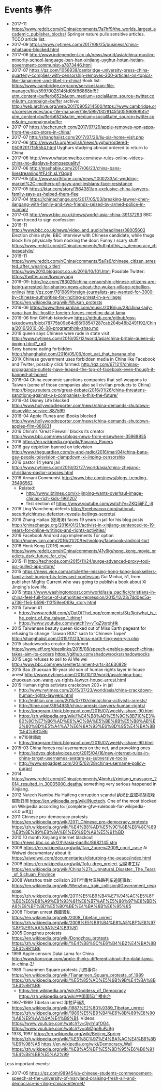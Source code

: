 # Events 事件

-   2017-11 <https://www.reddit.com/r/China/comments/7a7hf9/the_worlds_largest_academic_publisher_blocks/> Springer nature pulls sensitive articles. TODO article list.
-   2017-09 <https://www.nytimes.com/2017/09/25/business/china-whatsapp-blocked.html>
-   2017-08 <http://www.independent.co.uk/news/world/asia/china-muslim-minority-school-language-ban-han-xinjiang-uyghur-hotan-hetian-government-communist-a7873446.html>
-   2017-07 https://qz.com/1056938/cambridge-university-press-china-quarterly-complies-with-censorship-removes-300-articles-on-topics-like-tiananmen-and-tibet-in-china/ Book list: 
https://www.cambridge.org/core/services/aop-file-manager/file/59970028145fd05f66868bf5?utm_content=bufferb652b&utm_medium=social&utm_source=twitter.com&utm_campaign=buffer archive: http://web.archive.org/web/20170905214500/https://www.cambridge.org/core/services/aop-file-manager/file/59970028145fd05f66868bf5?utm_content=bufferb652b&utm_medium=social&utm_source=twitter.com&utm_campaign=buffer
-   2017-07 <https://techcrunch.com/2017/07/29/apple-removes-vpn-apps-from-the-app-store-in-china/>
-   2017-07 <http://shanghaiist.com/2017/07/26/liu-xia-home-visit.php>
-   2017-06 <http://www.rfa.org/english/news/uyghur/ordered-05092017155554.html> Uyghurs studying abroad ordered to return to China
-   2017-06 <http://www.whatsonweibo.com/new-rules-online-videos-china-no-displays-homosexuality/>
-   2017-06 <http://mashable.com/2017/06/23/china-bans-livestreaming/#FJ4h.sLYQqq9>
-   2017-05 <http://www.sixthtone.com/news/1000233/at-wedding-market%2C-mothers-of-gays-and-lesbians-face-resistance>
-   2017-05 <https://ktar.com/story/1564381/ap-exclusive-china-lawyers-family-says-us-helped-them-flee>
-   2017-04 <https://chinachange.org/2017/05/03/breaking-lawyer-chen-jiangang-with-family-and-two-friends-seized-by-armed-police-in-yunnan/>
-   2017-03 <http://www.bbc.co.uk/news/world-asia-china-39137293> BBC Team forced to sign confession
-   2016-11 <http://www.bbc.co.uk/news/video_and_audio/headlines/38005603> Election china style, BBC interview with Chinese candidate, while thugs block him physically from nocking the door:  Funny / scary stuff. <https://www.reddit.com/r/China/comments/5dfigb/this_is_democracy_chinesestyle/>
-   2016-11 <https://www.reddit.com/r/China/comments/5ai1s6/chinese_citizen_arrested_after_wearing_xitler/> <https://wqw2010.blogspot.co.uk/2016/10/101.html> Possible Twitter: <https://twitter.com/kwonpyong>
-   2016-09: <http://qz.com/783026/china-censorship-chinese-citizens-are-being-arrested-for-sharing-news-about-the-wukan-village-rebellion-online/> <http://qz.com/781989/foreign-journalists-are-wanted-for-3000-by-chinese-authorities-for-inciting-unrest-in-a-village/> <https://en.wikipedia.org/wiki/Wukan_protests>
-   2016-06 <https://www.theguardian.com/music/2016/jun/28/china-lady-gaga-ban-list-hostile-foreign-forces-meeting-dalai-lama>
-   2016-06 first GitHub takedown <https://github.com/github/gov-takedowns/blob/78775b09e64d85f08547287cab204b48b2491192/China/2016/2016-06-08-programthink-zhao.md>
-   2016 queen says Chinese were rude in state visit http://www.nytimes.com/2016/05/12/world/asia/china-britain-queen-xi-jinping.html?_r=0
-   Sexy banana eating forbidden http://shanghaiist.com/2016/05/06/dont_eat_that_banana.php
-   201X Chinese government uses forbidden media in China like Facebook and Twitter, possibly click farmed: <http://qz.com/671211/chinas-propaganda-outlets-have-leaped-the-top-of-facebook-even-though-it-banned-at-home/>
-   2016-04 China economic sanctions companies that sell weapons to Taiwan (some of those companies also sell civilian products to China) <http://blogs.reuters.com/great-debate/2016/01/26/china-threatens-sanctions-against-u-s-companies-is-this-the-future/>
-   2016-04 Disney Life blocked http://www.hollywoodreporter.com/news/china-demands-shutdown-disneylife-service-887599
-   2016-04 Apple iTunes and iBooks blocked http://www.hollywoodreporter.com/news/china-demands-shutdown-apples-film-886831
-   2016 China's 'Great Firewall' blocks its creator http://www.bbc.com/news/blogs-news-from-elsewhere-35968855
-   2016 https://en.wikipedia.org/wiki/Panama_Papers
-   2016 gay depiction banned on television http://www.theguardian.com/tv-and-radio/2016/mar/04/china-bans-gay-people-television-clampdown-xi-jinping-censorship
-   2016 pastor 14 years jail <http://www.nytimes.com/2016/02/27/world/asia/china-zhejiang-christians-pastor-crosses.html>
-   2016 Armani Communist <http://www.bbc.com/news/blogs-trending-35496562>
    -   Related:
        - <http://www.ibtimes.com/xi-jinping-wants-overhaul-image-chinas-rich-kids-1961207>
        - first section of <https://www.youtube.com/watch?v=ZKQ5ijFZ_j8>
-   2016 Ling Wancheng defects http://freebeacon.com/national-security/chinese-defector-reveals-beijings-secrets/
-   2016 Zhang Haitao (张海涛) faces 19 years in jail for his blog posts http://chinachange.org/2016/01/21/activist-in-xinjiang-sentenced-to-19-years-for-online-writings-and-rights-activities/
-   2016 Facebook Android app implements Tor option http://money.cnn.com/2016/01/20/technology/facebook-android-tor/
-   2016 Honk Kong (2016) movie https://www.reddit.com/r/China/comments/41y6ig/hong_kong_movie_predicts_dark_future_for_city/
-   2015-11 http://technode.com/2015/11/24/surge-advanced-proxy-tool-ios-pulled-app-store/
-   2015 https://news.vice.com/article/the-missing-hong-kong-booksellers-family-isnt-buying-his-televised-confession Gui Minhai, 51, from publisher Mighty Current who was going to publish a book about Xi Jinping's love life.
-   2015 https://www.washingtonpost.com/world/asia_pacific/christians-in-china-feel-full-force-of-authorities-repression/2015/12/23/7dd0ec5a-a736-11e5-b596-113f59ee069a_story.html
-   2015 Taiwan #1
    - https://www.reddit.com/r/OutOfTheLoop/comments/3tz3jq/what_is_the_point_of_the_taiwan_1_thing/
    - https://www.youtube.com/watch?v=vTqZ9xrxhHk
-   2015 Taiwanese beauty queen kicked out of Miss Earth pageant for refusing to change 'Taiwan ROC' sash to 'Chinese Taipei' http://shanghaiist.com/2015/11/23/miss-earth-ting-wen-yin.php
-   2015 shadowsocks creator threatened https://www.eff.org/deeplinks/2015/08/speech-enables-speech-china-takes-aim-its-coders https://github.com/shadowsocks/shadowsocks
-   2015 Lego refuses to sell to Ai Weiwei http://www.bbc.com/news/entertainment-arts-34630829
-   2015 Bao Zhuoxuan 16-year old son of human rights layer in house arrest http://www.nytimes.com/2015/10/13/world/asia/china-bao-zhuoxuan-son-wang-yu-rights-lawyer-house-arrest.html
-   2015 Human rights activists crackdown 200+ in jail
    - http://www.nytimes.com/2015/07/23/world/asia/china-crackdown-human-rights-lawyers.html
    - http://edition.cnn.com/2015/07/13/china/china-activists-arrests/
    - http://time.com/3954935/china-arrests-lawyers-human-rights/
    - https://program-think.blogspot.com/2015/07/weekly-share-90.html
    - https://zh.wikipedia.org/wiki/%E4%B8%AD%E5%9C%8B710%E3%80%8C%E7%B6%AD%E6%AC%8A%E5%BE%8B%E5%B8%AB%E3%80%8D%E5%A4%A7%E6%8A%93%E6%8D%95%E4%BA%8B%E4%BB%B6
    - #710律师劫
    - https://program-think.blogspot.com/2015/07/weekly-share-90.html
-   2015-03 China forces real usernames on the net, and provoking ones
    - https://advox.globalvoices.org/2015/04/16/new-internet-rules-in-china-target-usernames-avatars-as-subversive-tools/
    - http://www.engadget.com/2015/02/28/china-username-policy-purge/
-   2014 https://www.reddit.com/r/China/comments/4hmhzt/xinjiang_massacre_2014_resulted_in_30005000_deaths/ something very serious happened in Xinjiang.
-   2012 Nutech Namiba Hu Haifeng corruption scandal 纳米比亚威视胡海峰腐败丑闻 <https://en.wikipedia.org/wiki/Nuctech>. One of the most blocked on Wikipedia according to: [complete-gfw-rulebook-for-wikipedia-v3.0.pdf][]
-   2011 Chinese pro-democracy protests <https://en.wikipedia.org/wiki/2011_Chinese_pro-democracy_protests> <https://zh.wikipedia.org/wiki/%E4%B8%AD%E5%9C%8B%E8%8C%89%E8%8E%89%E8%8A%B1%E9%9D%A9%E5%91%BD>
-   2010 10 month Xinjiang internet blackout <http://news.bbc.co.uk/2/hi/asia-pacific/8682145.stm>
-   2009 <https://en.wikipedia.org/wiki/Tan_Zuoren#2009_court_case> Ai Weiwei documentary about it: <https://aiweiwei.com/documentaries/disturbing-the-peace/index.html>
-   2008 <https://en.wikipedia.org/wiki/Tofu-dreg_project> 豆腐渣工程 <https://en.wikipedia.org/wiki/China%27s_Unnatural_Disaster:_The_Tears_of_Sichuan_Province>
-   2008 Wenzhou train collision 2011年甬台温铁路列车追尾事故: <https://en.wikipedia.org/wiki/Wenzhou_train_collision#Government_response> <https://zh.wikipedia.org/wiki/2011%E5%B9%B4%E7%94%AC%E5%8F%B0%E6%B8%A9%E9%93%81%E8%B7%AF%E5%88%97%E8%BD%A6%E8%BF%BD%E5%B0%BE%E4%BA%8B%E6%95%85>
-   2008 Tibetan unrest 西藏骚乱 <https://en.wikipedia.org/wiki/2008_Tibetan_unrest> <https://zh.wikipedia.org/wiki/2008%E5%B9%B4%E8%A5%BF%E8%97%8F%E9%AA%9A%E4%B9%B1>
-   2005 Dongzhou protests <https://en.wikipedia.org/wiki/Dongzhou_protests> <https://zh.wikipedia.org/wiki/%E4%B8%9C%E6%B4%B2%E4%BA%8B%E4%BB%B6>
-   1999 Apple censors Dalai Lama for China <http://www.lionsroar.com/apple-thinks-different-about-the-dalai-lama-in-china-2/>
-   1989 Tiananmen Square protests 六四事件: <https://en.wikipedia.org/wiki/Tiananmen_Square_protests_of_1989> <https://zh.wikipedia.org/wiki/%E5%85%AD%E5%9B%9B%E4%BA%8B%E4%BB%B6>
    - <https://en.wikipedia.org/wiki/Goddess_of_Democracy> <https://zh.wikipedia.org/wiki/中国国际广播电台>
-   1987–1989 Tibetan unrest 年拉萨骚乱 <https://en.wikipedia.org/wiki/1987%E2%80%9389_Tibetan_unrest> <https://zh.wikipedia.org/wiki/1989%E5%B9%B4%E6%8B%89%E8%90%A8%E9%AA%9A%E4%B9%B1>. Videos: <https://www.youtube.com/watch?v=0jylh1qfOG4>, <https://www.youtube.com/watch?v=qMZgoRuPJBg>
-   1978, 1997 <https://en.wikipedia.org/wiki/Beijing_Spring> <https://zh.wikipedia.org/wiki/%E5%8C%97%E4%BA%AC%E4%B9%8B%E6%98%A5> <https://en.wikipedia.org/wiki/Democracy_Wall> <https://zh.wikipedia.org/wiki/%E8%A5%BF%E5%8D%95%E6%B0%91%E4%B8%BB%E5%A2%99>

Less important events:

-   2017-05 <https://qz.com/989454/a-chinese-students-commencement-speech-at-the-university-of-maryland-praising-fresh-air-and-democracy-is-riling-chinas-internet/>
